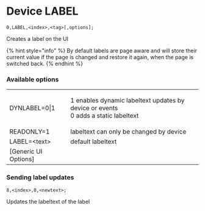 # Device LABEL

`0,LABEL,<index>,<tag>[,options];`

Creates a label on the UI

{% hint style="info" %}
By default labels are page aware and will store their current value if the page is changed and restore it again, when the page is switched back.
{% endhint %}

### Available options

|                       |                                                                                             |   |
| --------------------- | ------------------------------------------------------------------------------------------- | - |
| DYNLABEL=0\|1         | <p>1 enables dynamic labeltext updates by device or events<br>0 adds a static labeltext</p> |   |
| READONLY=1            | labeltext can only be changed by device                                                     |   |
| LABEL=\<text>         | default labeltext                                                                           |   |
| \[Generic UI Options] |                                                                                             |   |

### Sending label updates

`8,<index>,0,<newtext>;`

Updates the labeltext of the label
